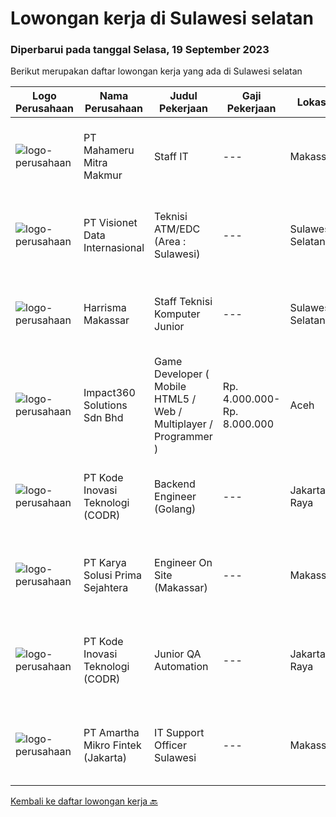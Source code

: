 
  # Lowongan kerja di Sulawesi selatan

  ### Diperbarui pada tanggal Selasa, 19 September 2023

  Berikut merupakan daftar lowongan kerja yang ada di Sulawesi selatan

  |Logo Perusahaan | Nama Perusahaan | Judul Pekerjaan | Gaji Pekerjaan | Lokasi | Deskripsi | Tanggal diunggah | Pranala |
  | -------------- | --------------- | --------------- | --------- | --------- | -------------- | ------- | ----------- |
  |![logo-perusahaan](https://image-service-cdn.seek.com.au/76d0f8b5a89fdab0a00407fc7176823ddb220634/ee4dce1061f3f616224767ad58cb2fc751b8d2dc)|PT Mahameru Mitra Makmur|Staff IT|---|Makassar|Deskripsi PekerjaanTugas dan tanggung jawab : Bertanggung jawab terhadap instalasi, evaluasi, pengecekan dan perawatan hardware dan jaringan pada...|Selasa, 12 September 2023|https://www.jobstreet.co.id/id/job/staff-it-4467688?token=0~a1ed27ad-8706-4a4e-8a39-acf589c2f963&sectionRank=1&jobId=jobstreet-id-job-4467688|
|![logo-perusahaan](https://image-service-cdn.seek.com.au/84d23b3586ee4efd70ea62878095fcc6b1639e33/ee4dce1061f3f616224767ad58cb2fc751b8d2dc)|PT Visionet Data Internasional|Teknisi ATM/EDC (Area : Sulawesi)|---|Sulawesi Selatan|*) Menangani kebutuhan pelanggan di lokasi pelanggan agar terpenuhi SLA yang telah ditentukan.*) Menganalisa problem/case dengan akurat untuk...|Rabu, 13 September 2023|https://www.jobstreet.co.id/id/job/teknisi-atm-edc-area-%3A-sulawesi-4468006?token=0~a1ed27ad-8706-4a4e-8a39-acf589c2f963&sectionRank=2&jobId=jobstreet-id-job-4468006|
|![logo-perusahaan](https://image-service-cdn.seek.com.au/0cde6b77dabfdf62a8654d12992a4ad851e7e4b7/ee4dce1061f3f616224767ad58cb2fc751b8d2dc)|Harrisma Makassar|Staff Teknisi Komputer Junior|---|Sulawesi Selatan|Melakukan pengecekan menyeluruh terhadap kerusakan unit Menganalisa kerusakan dan menentukan tindakan yang harus di ambil Melakukan penggantian part...|Jumat, 08 September 2023|https://www.jobstreet.co.id/id/job/staff-teknisi-komputer-junior-4463713?token=0~a1ed27ad-8706-4a4e-8a39-acf589c2f963&sectionRank=3&jobId=jobstreet-id-job-4463713|
|![logo-perusahaan](https://image-service-cdn.seek.com.au/cedff589ebe9d852a33989a35efb7fc721ea237a/ee4dce1061f3f616224767ad58cb2fc751b8d2dc)|Impact360 Solutions Sdn Bhd|Game Developer ( Mobile HTML5 / Web / Multiplayer / Programmer )|Rp. 4.000.000-Rp. 8.000.000|Aceh|We are hiring remote HTML5 game developers from all parts of Indonesia. If you have real experience building HTML5 games or applications, you're...|Selasa, 12 September 2023|https://www.jobstreet.co.id/id/job/game-developer-mobile-html5-web-multiplayer-programmer-5522263/origin/my?token=0~a1ed27ad-8706-4a4e-8a39-acf589c2f963&sectionRank=4&jobId=jobstreet-my-job-5522263|
|![logo-perusahaan](https://image-service-cdn.seek.com.au/f9a43488fb6cd9c390e0bc30837cba2409c40d5b/ee4dce1061f3f616224767ad58cb2fc751b8d2dc)|PT Kode Inovasi Teknologi (CODR)|Backend Engineer (Golang)|---|Jakarta Raya|Requirements: Candidate must possess at least Bachelor's Degree in Engineering (Computer/Telecommunication), Computer Science/Information Technology...|Senin, 04 September 2023|https://www.jobstreet.co.id/id/job/backend-engineer-golang-4458154?token=0~a1ed27ad-8706-4a4e-8a39-acf589c2f963&sectionRank=5&jobId=jobstreet-id-job-4458154|
|![logo-perusahaan](https://image-service-cdn.seek.com.au/bb0f2c313297f2db3d497466b95d7da85644edc0/ee4dce1061f3f616224767ad58cb2fc751b8d2dc)|PT Karya Solusi Prima Sejahtera|Engineer On Site (Makassar)|---|Makassar|Kualifikasi: Pendidikan minimal D3/S1 Teknik Informatika/Teknik Telekomunikasi Memiliki pengalaman pekerjaan dibidang yang sama minimal 1 tahun...|Jumat, 01 September 2023|https://www.jobstreet.co.id/id/job/engineer-on-site-makassar-4455828?token=0~a1ed27ad-8706-4a4e-8a39-acf589c2f963&sectionRank=6&jobId=jobstreet-id-job-4455828|
|![logo-perusahaan](https://image-service-cdn.seek.com.au/6d97a4ffe0f325e8e84b260a2064eead4009eff7/ee4dce1061f3f616224767ad58cb2fc751b8d2dc)|PT Kode Inovasi Teknologi (CODR)|Junior QA Automation|---|Jakarta Raya|Minimum Requirements: Candidates must possess at least a Bachelor's Degree in Engineering (Computer/Telecommunication), Computer Science/Information...|Rabu, 30 Agustus 2023|https://www.jobstreet.co.id/id/job/junior-qa-automation-4453401?token=0~a1ed27ad-8706-4a4e-8a39-acf589c2f963&sectionRank=7&jobId=jobstreet-id-job-4453401|
|![logo-perusahaan](https://image-service-cdn.seek.com.au/e3c8d7ac80f95d86decbfd288bf5381cc379a2f1/ee4dce1061f3f616224767ad58cb2fc751b8d2dc)|PT Amartha Mikro Fintek (Jakarta)|IT Support Officer Sulawesi|---|Makassar|Installing and configuring computer hardware, software, systems, networks, printers, and scanners Monitoring and maintaining computer systems and...|Minggu, 27 Agustus 2023|https://www.jobstreet.co.id/id/job/it-support-officer-sulawesi-1036788066?token=0~a1ed27ad-8706-4a4e-8a39-acf589c2f963&sectionRank=8&jobId=jobstreet-id-job-1036788066|


  [Kembali ke daftar lowongan kerja 🔙](../README.md#daftar-lowongan-kerja)
  